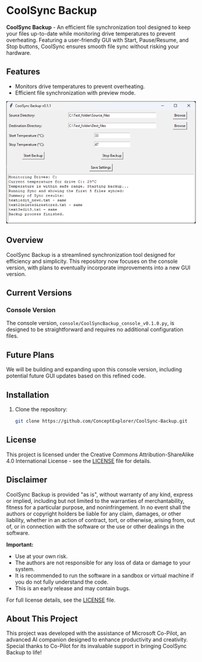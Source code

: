 # CoolSync Backup

**CoolSync Backup** - An efficient file synchronization tool designed to keep your files up-to-date while monitoring drive temperatures to prevent overheating. Featuring a user-friendly GUI with Start, Pause/Resume, and Stop buttons, CoolSync ensures smooth file sync without risking your hardware.

## Features
- Monitors drive temperatures to prevent overheating.
- Efficient file synchronization with preview mode.

![CoolSync Backup App](screenshot.png)

## Overview
CoolSync Backup is a streamlined synchronization tool designed for efficiency and simplicity. This repository now focuses on the console version, with plans to eventually incorporate improvements into a new GUI version.

## Current Versions
### Console Version
The console version, `console/CoolSyncBackup_console_v0.1.0.py`, is designed to be straightforward and requires no additional configuration files.

## Future Plans
We will be building and expanding upon this console version, including potential future GUI updates based on this refined code.

## Installation
1. Clone the repository:
   ```bash
   git clone https://github.com/ConceptExplorer/CoolSync-Backup.git

## License

This project is licensed under the Creative Commons Attribution-ShareAlike 4.0 International License - see the [LICENSE](LICENSE) file for details.

## Disclaimer

CoolSync Backup is provided "as is", without warranty of any kind, express or implied, including but not limited to the warranties of merchantability, fitness for a particular purpose, and noninfringement. In no event shall the authors or copyright holders be liable for any claim, damages, or other liability, whether in an action of contract, tort, or otherwise, arising from, out of, or in connection with the software or the use or other dealings in the software.

**Important:**
- Use at your own risk.
- The authors are not responsible for any loss of data or damage to your system.
- It is recommended to run the software in a sandbox or virtual machine if you do not fully understand the code.
- This is an early release and may contain bugs.

For full license details, see the [LICENSE](LICENSE) file.

## About This Project

This project was developed with the assistance of Microsoft Co-Pilot, an advanced AI companion designed to enhance productivity and creativity. Special thanks to Co-Pilot for its invaluable support in bringing CoolSync Backup to life!

